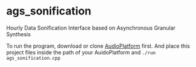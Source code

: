 # ags_sonification
Hourly Data Sonification Interface based on Asynchronous Granular Synthesis

To run the program, download or clone [AudioPlatform](https://github.com/kybr/AudioPlatform) first.
And place this project files inside the path of your AuidoPlatform and `./run ags_sonification.cpp`
